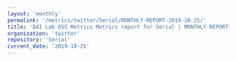 ```yaml
---
layout: 'monthly'
permalink: '/metrics/twitter/Serial/MONTHLY-REPORT-2019-10-25/'
title: 'DAI Lab OSS Metrics Metrics report for Serial | MONTHLY-REPORT-2019-10-25'
organization: 'twitter'
repository: 'Serial'
current_date: '2019-10-25'
---
```

